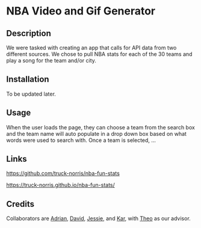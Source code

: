 # NBA Video and Gif Generator

## Description

We were tasked with creating an app that calls for API data from two different sources. We chose to pull NBA stats for each of the 30 teams and play a song for the team and/or city.

## Installation

To be updated later.

## Usage

When the user loads the page, they can choose a team from the search box and the team name will auto populate in a drop down box based on what words were used to search with. Once a team is selected, ...

## Links
https://github.com/truck-norris/nba-fun-stats

https://truck-norris.github.io/nba-fun-stats/

## Credits

Collaborators are [Adrian](https://github.com/Adrian-G-C), [David](https://github.com/davidkolodziej), [Jessie](https://github.com/MrMessyFace), and [Kar](https://github.com/karsodhi), with [Theo](https://github.com/Tward9) as our advisor.